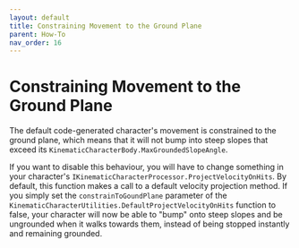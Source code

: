 ```yaml
---
layout: default
title: Constraining Movement to the Ground Plane
parent: How-To
nav_order: 16
---
```


# Constraining Movement to the Ground Plane

The default code-generated character's movement is constrained to the ground plane, which means that it will not bump into steep slopes that exceed its `KinematicCharacterBody.MaxGroundedSlopeAngle`.
 
If you want to disable this behaviour, you will have to change something in your character's `IKinematicCharacterProcessor.ProjectVelocityOnHits`. By default, this function makes a call to a default velocity projection method. If you simply set the `constrainToGoundPlane` parameter of the `KinematicCharacterUtilities.DefaultProjectVelocityOnHits` function to false, your character will now be able to "bump" onto steep slopes and be ungrounded when it walks towards them, instead of being stopped instantly and remaining grounded.